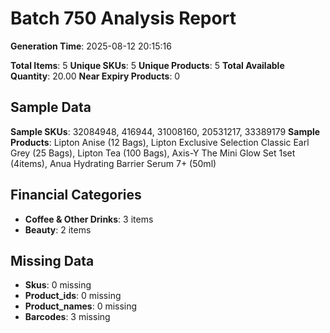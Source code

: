 # Batch 750 Analysis Report

**Generation Time**: 2025-08-12 20:15:16

**Total Items**: 5
**Unique SKUs**: 5
**Unique Products**: 5
**Total Available Quantity**: 20.00
**Near Expiry Products**: 0

## Sample Data
**Sample SKUs**: 32084948, 416944, 31008160, 20531217, 33389179
**Sample Products**: Lipton Anise (12 Bags), Lipton Exclusive Selection Classic Earl Grey (25 Bags), Lipton Tea (100 Bags), Axis-Y The Mini Glow Set 1set (4items), Anua Hydrating Barrier Serum 7+ (50ml)

## Financial Categories
- **Coffee & Other Drinks**: 3 items
- **Beauty**: 2 items

## Missing Data
- **Skus**: 0 missing
- **Product_ids**: 0 missing
- **Product_names**: 0 missing
- **Barcodes**: 3 missing

